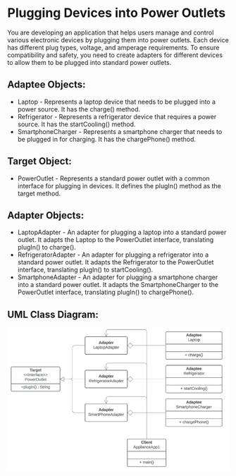 # Plugging Devices into Power Outlets
You are developing an application that helps users manage and control various electronic devices by plugging them into power outlets. Each device has different plug types, voltage, and amperage requirements. To ensure compatibility and safety, you need to create adapters for different devices to allow them to be plugged into standard power outlets.

## Adaptee Objects:

- Laptop - Represents a laptop device that needs to be plugged into a power source. It has the charge() method.
- Refrigerator - Represents a refrigerator device that requires a power source. It has the startCooling() method.
- SmartphoneCharger - Represents a smartphone charger that needs to be plugged in for charging. It has the chargePhone() method.

## Target Object:
- PowerOutlet - Represents a standard power outlet with a common interface for plugging in devices. It defines the plugIn() method as the target method.

## Adapter Objects:
- LaptopAdapter - An adapter for plugging a laptop into a standard power outlet. It adapts the Laptop to the PowerOutlet interface, translating plugIn() to charge().
- RefrigeratorAdapter - An adapter for plugging a refrigerator into a standard power outlet. It adapts the Refrigerator to the PowerOutlet interface, translating plugIn() to startCooling().
- SmartphoneAdapter - An adapter for plugging a smartphone charger into a standard power outlet. It adapts the SmartphoneCharger to the PowerOutlet interface, translating plugIn() to chargePhone().

##  UML Class Diagram:
![alt text](https://github.com/simonnCastro/SoftEng1_4BSCS2/blob/master/labAssignment3AdapterPattern/lec3AssUML.png?raw=true)
